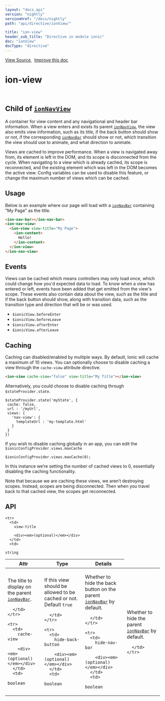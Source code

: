 ```yaml
---
layout: "docs_api"
version: "nightly"
versionHref: "/docs/nightly"
path: "api/directive/ionView/"

title: "ion-view"
header_sub_title: "Directive in module ionic"
doc: "ionView"
docType: "directive"
---
```


<div class="improve-docs">
  <a href='http://github.com/driftyco/ionic/tree/master/js/angular/directive/view.js#L1'>
    View Source
  </a>
  &nbsp;
  <a href='http://github.com/driftyco/ionic/edit/master/js/angular/directive/view.js#L1'>
    Improve this doc
  </a>
</div>




<h1 class="api-title">

  ion-view


<br />
<small>
  Child of <a href="/docs/nightly/api/directive/ionNavView/"><code>ionNavView</code></a>
</small>


</h1>





A container for view content and any navigational and header bar information.
When a view enters and exists its parent <a href="/docs/nightly/api/directive/ionNavView/"><code>ionNavView</code></a>, the view
also emits view information, such as its title, if the back button should show or not, if
the corresponding <a href="/docs/nightly/api/directive/ionNavBar/"><code>ionNavBar</code></a> should show or not, which transition the view
should use to animate, and what direction to animate.

Views are cached to improve performance. When a view is navigated away from, its
element is left in the DOM, and its scope is disconnected from the cycle. When navigating
to a view which is already cached, its scope is reconnected, and the existing element which
was left in the DOM becomes the active view. Config variables can be used to disable this
feature, or change the maximum number of views which can be cached.








  
<h2 id="usage">Usage</h2>
  
Below is an example where our page will load with a <a href="/docs/nightly/api/directive/ionNavBar/"><code>ionNavBar</code></a> containing
"My Page" as the title.

```html
<ion-nav-bar></ion-nav-bar>
<ion-nav-view>
  <ion-view view-title="My Page">
    <ion-content>
      Hello!
    </ion-content>
  </ion-view>
</ion-nav-view>
```

## Events

Views can be cached which means controllers may only load once, which could change how you'd
expected data to load. To know when a view has entered or left, events have been added that
get emitted from the view's scope. These events also contain data about the view,
such as the title and if the back button should show, along with transition data, such as the
transition type and direction that will be or was used.

* `$ionicView.beforeEnter`
* `$ionicView.beforeLeave`
* `$ionicView.afterEnter`
* `$ionicView.afterLeave`

## Caching

Caching can disabled/enabled by multiple ways. By default, Ionic will cache a maximum of 10 views. You can optionally choose to disable caching a view through the `cache-view` attribute directive.

```html
<ion-view cache-view="false" view-title="My Title"></ion-view>
```

Alternatively, you could choose to disable caching through `$stateProvider.state`.

```
$stateProvider.state('myState', {
 cache: false,
 url : '/myUrl',
 views: {
   'nav-view': {
     templateUrl : 'my-template.html'
   }
 }
})
```

If you wish to disable caching globally in an app, you can edit the `$ionicConfigProvider.views.maxCache`

```
$ionicConfigProvider.views.maxCache(0);
```

In this instance we’re setting the number of cached views to 0, essentially disabling the caching functionality.

Note that because we are caching these views, we aren’t destroying scopes. Instead, scopes are being disconnected.
Then when you travel back to that cached view, the scopes get reconnected.
  
  
<h2 id="api" style="clear:both;">API</h2>

<table class="table" style="margin:0;">
  <thead>
    <tr>
      <th>Attr</th>
      <th>Type</th>
      <th>Details</th>
    </tr>
  </thead>
  <tbody>
    
    <tr>
      <td>
        view-title
        
        <div><em>(optional)</em></div>
      </td>
      <td>
        
  <code>string</code>
      </td>
      <td>
        <p>The title to display on the parent <a href="/docs/nightly/api/directive/ionNavBar/"><code>ionNavBar</code></a>.</p>

        
      </td>
    </tr>
    
    <tr>
      <td>
        cache-view
        
        <div><em>(optional)</em></div>
      </td>
      <td>
        
  <code>boolean</code>
      </td>
      <td>
        <p>If this view should be allowed to be cached or not. Default <code>true</code></p>

        
      </td>
    </tr>
    
    <tr>
      <td>
        hide-back-button
        
        <div><em>(optional)</em></div>
      </td>
      <td>
        
  <code>boolean</code>
      </td>
      <td>
        <p>Whether to hide the back button on the parent
<a href="/docs/nightly/api/directive/ionNavBar/"><code>ionNavBar</code></a> by default.</p>

        
      </td>
    </tr>
    
    <tr>
      <td>
        hide-nav-bar
        
        <div><em>(optional)</em></div>
      </td>
      <td>
        
  <code>boolean</code>
      </td>
      <td>
        <p>Whether to hide the parent
<a href="/docs/nightly/api/directive/ionNavBar/"><code>ionNavBar</code></a> by default.</p>

        
      </td>
    </tr>
    
  </tbody>
</table>

  

  





